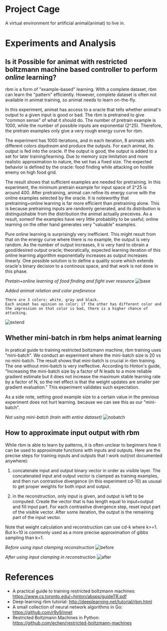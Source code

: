 Project Cage
============

A virtual environment for artificial animal(animat) to live in.

# Experiments and Analysis

## Is it Possible for animat with restricted boltzmann machine based controller to perform *online* learning?

rbm is a form of "example-based" learning. WIth a complete dataset, rbm can learn the "pattern" efficiently. However, complete dataset is often not available in animat training, so animat needs to learn on-the-fly.

In this experiment, animat has access to a oracle that tells whether animat's output to a given input is good or bad. The rbm is pretrained to give "common sense" of what it should do. The number of pretrain example is 1000, while the number of possible inputs are exponential (2^25). Therefore, the pretrain examples only give a very rough energy curve for rbm.

The experiment has 1000 iterations, and in each iteration, 8 animats with different colors *daydream* and produce the outputs.
For each animat, its output is fed into the oracle. If the output is good, the output is added to a set for later training/learning. Due to memory size limitation and more realistic approximation to nature, the set has a fixed size. The expected behavior is defined by the oracle: food finding while attacking on hostile enemy on high food grid.

The result shows that sufficient examples are needed for pretraining. In this experiment, the minimum pretrain example for input space of 2^25 is around 400. After pretraining, animat can refine its energy curve with the online examples selected by the oracle. It is noteworthy that pretraining+online learning is far more efficient than pretraining alone. This is because pretraining inputs are randomly generated, and its distribution is distinguishable from the distribution the animat actually preceives. As a result, someof the examples have very little probability to be useful; online learning on the other hand generates very "valuable" examples.

Pure online learning is surprisingly very inefficient. This might result from that on the energy curve where there is no example, the output is very random. As the number of output increases, it is very hard to obrain a good/desired output oracle; theoratically, expected learning iteration of this online learning algorithm exponentially increases as output increases linearly. One possible solution is to define a quality score which extends oracle's binary decision to a continous space, and that work is not done in this phase.

*Pretain+online learning of food finding and fight over resource*
![base](http://giant.gfycat.com/HeavyMellowGuineafowl.gif)

*Added animat relation and color preference*
```
There are 3 colors: white, gray and black.
Each animat has opinion on color; if the other has different color and the impression on that color is bad, there is a higher chance of attacking.
```
![extend](http://giant.gfycat.com/NeedyQuerulousAmericancrayfish.gif)

## Whether mini-batch in rbm helps animat learning

In pratical guide to training restricted boltzmann machine, rbm training uses "mini-batch". We conduct an experiment where the mini-batch size is 20 vs no mini-batch. The result shows that mini-batch is crucial in rbm training. The one without mini-batch is very ineffective.  According to Hinton's guide, "Increasing the mini-batch size by a factor of N leads to a more reliable gradient estimate but it does not increase the maximum stable learning rate by a factor of N, so the net effect is that the weight updates are smaller per gradient evaluation." This experiment validates such expectation.

As a side note, setting good example size to a certain value in the previous experiment does not hurt learning. because we can see this as our "mini-batch". 


*Not using mini-batch (train with entire dataset)*
![nobatch](http://giant.gfycat.com/TidyScarceEmu.gif)


## How to approximate input output with rbm

While rbm is able to learn by patterns, it is often unclear to beginners how it can be used to approximate functions with inputs and outputs. Here are the precise steps for training inputs and outputs that I work out(not documented anywhere):

1. concatenate input and output binary vector in order as visible layer. The concatenated input and output vector is clamped as training examples, and then run contrastive divergence (in this experiment cd-10) as ususal to get proper weights for both input and output.

2. in the reconstruction, only input is given, and output is left to be computed. Create the vector that is has length equal to input+output and fill input part. For each contrastive divergence step, reset input part of the visible vector. After some iteration, the output is the remaining part of the input vector. 

Note that weight calculation and reconstruction can use cd-k where k>=1. But k=10 is commonly used as a more precise approximation of gibbs sampling than k=1.

*Before using input clamping reconstruction*
![before](http://giant.gfycat.com/VainWastefulAmericanwigeon.gif)


*After using input clamping in reconstruction*
![after](http://giant.gfycat.com/ContentOptimisticAardwolf.gif)

# References

* A practical guide to training restricted boltzmann machines: https://www.cs.toronto.edu/~hinton/absps/guideTR.pdf
* Deep learning rbm tutorial: http://deeplearning.net/tutorial/rbm.html
* A small collection of neural network algorithms in Go: https://github.com/r9y9/nnet
* Restricted Boltzmann Machines in Python: https://github.com/echen/restricted-boltzmann-machines
